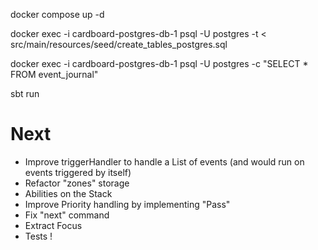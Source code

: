 docker compose up -d

docker exec -i cardboard-postgres-db-1 psql -U postgres -t < src/main/resources/seed/create_tables_postgres.sql

docker exec -i cardboard-postgres-db-1 psql -U postgres -c "SELECT * FROM event_journal"

sbt run

# Next

- Improve triggerHandler to handle a List of events (and would run on events triggered by itself)
- Refactor "zones" storage
- Abilities on the Stack
- Improve Priority handling by implementing "Pass"
- Fix "next" command
- Extract Focus
- Tests !